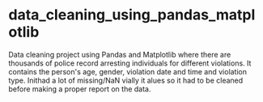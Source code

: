 # data_cleaning_using_pandas_matplotlib
Data cleaning project using Pandas and Matplotlib where there are thousands of police record arresting individuals for different violations. It contains the person's age, gender, violation date and time and violation type. Inithad a lot of missing/NaN vially it alues so it had to be cleaned before making a proper report on the data. 

